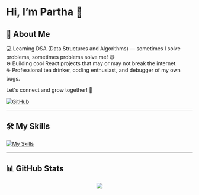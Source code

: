# Hi, I’m Partha 👋

## 🚀 About Me

💻 Learning DSA (Data Structures and Algorithms) — sometimes I solve problems, sometimes problems solve me! 😅  
⚙️ Building cool React projects that may or may not break the internet.  
☕ Professional tea drinker, coding enthusiast, and debugger of my own bugs.

Let's connect and grow together! 🌱

[![GitHub](https://img.shields.io/badge/GitHub-parthodas23-blue?logo=github)](https://github.com/parthodas23)

---

## 🛠️ My Skills
[![My Skills](https://skillicons.dev/icons?i=html,css,js,react,nodejs,mongodb)](https://skillicons.dev)

---

## 📊 GitHub Stats

<p align="center">
  <img src="https://github-readme-stats.vercel.app/api/top-langs/?username=parthodas23&layout=compact&theme=dark" />
</p>
